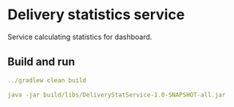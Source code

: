 # Delivery statistics service

Service calculating statistics for dashboard.

## Build and run
```yaml
../gradlew clean build

java -jar build/libs/DeliveryStatService-1.0-SNAPSHOT-all.jar
```
